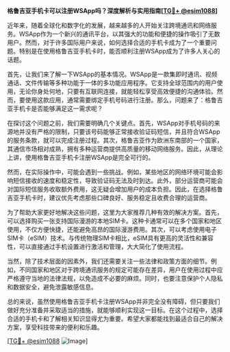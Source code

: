 **格鲁吉亚手机卡可以注册WSApp吗？深度解析与实用指南[[TG💪+ @esim1088](https://t.me/s/esim1088)]**

近年来，随着全球化和数字化的发展，越来越多的人开始关注跨境通讯和网络服务。WSApp作为一个新兴的通讯平台，以其强大的功能和便捷的操作吸引了无数用户。然而，对于许多国际用户来说，如何选择合适的手机卡成为了一个重要问题。特别是在使用格鲁吉亚手机卡时，能否顺利注册WSApp成为了许多人关心的话题。

首先，让我们来了解一下WSApp的基本情况。WSApp是一款集即时通讯、视频通话、文件传输等多种功能于一体的多功能应用程序。它支持全球范围内的用户使用，无论你身处何地，只要有互联网连接，就能轻松享受高效便捷的沟通体验。然而，要使用这款应用，通常需要绑定手机号码进行注册。那么，问题来了：格鲁吉亚手机卡是否能够满足这一需求呢？

在探讨这个问题之前，我们需要明确几个关键点。首先，WSApp对手机号码的来源地并没有严格的限制，只要该号码能够正常接收验证码短信，并且符合WSApp的服务条款，就可以完成注册过程。其次，格鲁吉亚作为欧洲东南部的一个国家，其通信市场相对成熟，拥有多种运营商提供高质量的移动网络服务。因此，从理论上讲，使用格鲁吉亚手机卡注册WSApp是完全可行的。

然而，在实际操作中，可能会遇到一些挑战。例如，某些地区的网络环境可能会影响短信接收的速度和稳定性，导致验证码无法及时到达。此外，部分运营商可能会对国际短信服务收取额外费用，这无疑会增加用户的成本负担。因此，在选择格鲁吉亚手机卡时，建议优先考虑那些口碑良好、服务稳定且收费合理的运营商。

为了帮助大家更好地解决这些问题，这里为大家推荐几种有效的解决方案。首先，可以选择购买一张支持国际漫游的本地SIM卡。这种卡通常可以在多个国家和地区使用，不仅方便快捷，还能避免高昂的国际漫游费用。其次，可以考虑使用电子SIM卡（eSIM）技术。与传统物理SIM卡相比，eSIM具有更高的灵活性和兼容性，可以直接通过手机设置进行激活和管理，大大简化了使用流程。

当然，除了技术层面的因素外，我们还需要关注一些法律和政策方面的细节。例如，不同国家和地区对于跨境通讯服务的规定可能存在差异，用户在使用过程中应严格遵守当地的法律法规，以免造成不必要的麻烦。同时，也要注意保护个人隐私和数据安全，避免泄露敏感信息。

总的来说，虽然使用格鲁吉亚手机卡注册WSApp并非完全没有障碍，但只要我们做好充分准备并采取适当的措施，就能够顺利实现这一目标。在这个过程中，选择合适的手机卡和了解相关知识显得尤为重要。希望大家都能找到最适合自己的解决方案，享受科技带来的便利和乐趣。

[[TG💪+ @esim1088](https://t.me/s/esim1088) ![Image](https://i.postimg.cc/4NQfJmqS/Snipaste-2025-05-13-00-14-12.png)]